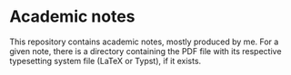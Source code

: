 # Academic notes

This repository contains academic notes, mostly produced by me. For a given note, there is a directory containing the PDF file with its respective typesetting system file (LaTeX or Typst), if it exists.
